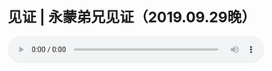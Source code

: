 # 见证 | 永蒙弟兄见证（2019.09.29晚）

<audio style="width: 100%;" preload="false" controls controlslist="nodownload"><source src="//cdn.simai.ml/audio/mp3/old/27664.mp3" type="audio/mpeg">Your browser does not support the audio element.</audio>


